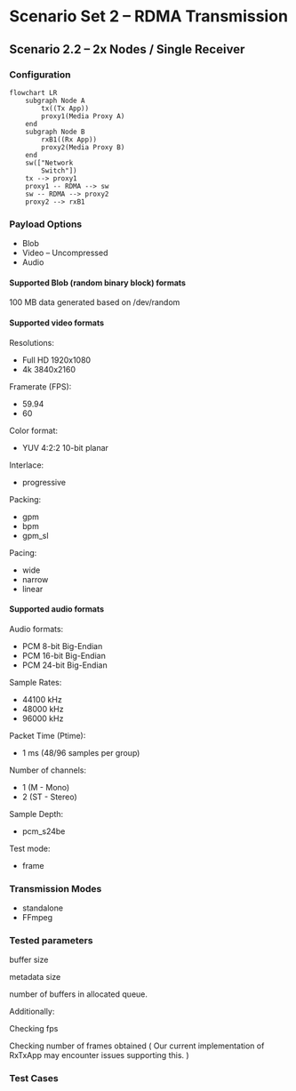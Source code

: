 # Scenario Set 2 – RDMA Transmission

## Scenario 2.2 – 2x Nodes / Single Receiver

### Configuration

```mermaid
flowchart LR
    subgraph Node A
        tx((Tx App))
        proxy1(Media Proxy A)
    end
    subgraph Node B
        rxB1((Rx App))
        proxy2(Media Proxy B)
    end
    sw(["Network
        Switch"])
    tx --> proxy1
    proxy1 -- RDMA --> sw
    sw -- RDMA --> proxy2
    proxy2 --> rxB1
```

### Payload Options

* Blob
* Video – Uncompressed
* Audio

#### Supported Blob  (random binary block) formats

100 MB data generated based on /dev/random

#### Supported video formats

Resolutions:

* Full HD 1920x1080
* 4k 3840x2160

Framerate (FPS):
* 59.94
* 60

Color format:
* YUV 4:2:2 10-bit planar

Interlace: 
* progressive

Packing:
* gpm
* bpm
* gpm_sl

Pacing:
* wide
* narrow
* linear 


#### Supported audio formats

Audio formats:
* PCM 8-bit Big-Endian
* PCM 16-bit Big-Endian
* PCM 24-bit Big-Endian

Sample Rates:
* 44100 kHz
* 48000 kHz
* 96000 kHz

Packet Time (Ptime):
* 1 ms (48/96 samples per group)

Number of channels:
* 1 (M - Mono)
* 2 (ST - Stereo)

Sample Depth:
* pcm_s24be

Test mode:
* frame

### Transmission Modes

* standalone
* FFmpeg


### Tested parameters
buffer size

metadata size

number of buffers in allocated queue.

Additionally:

Checking fps

Checking number of frames obtained
( Our current implementation of RxTxApp may encounter issues supporting this. )

### Test Cases

